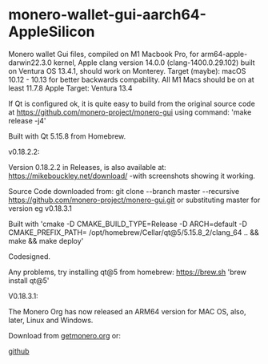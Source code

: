 # monero-wallet-gui-aarch64-AppleSilicon

Monero wallet Gui files, compiled on M1 Macbook Pro, for arm64-apple-darwin22.3.0 kernel, Apple clang version 14.0.0 (clang-1400.0.29.102)
built on Ventura OS 13.4.1, should work on Monterey. 
Target (maybe): macOS 10.12 - 10.13 for better backwards compability. All M1 Macs should be on at least 11.7.8
Apple Target: Ventura 13.4

If Qt is configured ok, it is quite easy to build from the original source code at https://github.com/monero-project/monero-gui using command: 'make release -j4'

Built with Qt 5.15.8 from Homebrew.

v0.18.2.2:

Version 0.18.2.2 in Releases, is also available at:
https://mikebouckley.net/download/
-with screenshots showing it working.


Source Code downloaded from:
git clone --branch master --recursive https://github.com/monero-project/monero-gui.git
or substituting master for version eg v0.18.3.1

Built with 'cmake -D CMAKE_BUILD_TYPE=Release -D ARCH=default -D CMAKE_PREFIX_PATH= /opt/homebrew/Cellar/qt@5/5.15.8_2/clang_64 ..
&& make
&& make deploy'

Codesigned.

Any problems, try installing qt@5 from homebrew: https://brew.sh 'brew install qt@5'

V0.18.3.1:

The Monero Org has now released an ARM64 version for MAC OS, also, later, Linux and Windows.

Download from <a href="getmonero.org">getmonero.org</a> or:

<a href="https://github.com/monero-project/monero-gui/releases/tag/v0.18.3.1">github</a>
